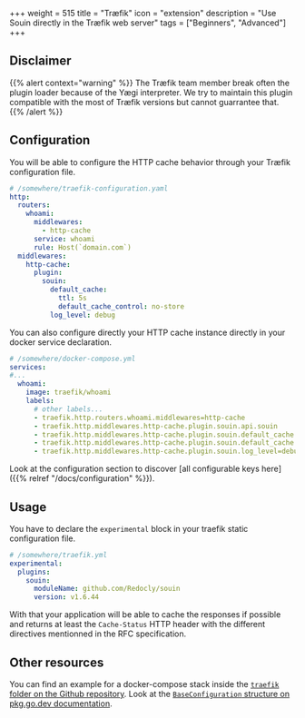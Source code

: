 +++
weight = 515
title = "Træfik"
icon = "extension"
description = "Use Souin directly in the Træfik web server"
tags = ["Beginners", "Advanced"]
+++

## Disclaimer
{{% alert context="warning" %}}
The Træfik team member break often the plugin loader because of the Yægi interpreter. We try to maintain this plugin compatible with the most of Træfik versions but cannot guarrantee that.
{{% /alert %}}

## Configuration
You will be able to configure the HTTP cache behavior through your Træfik configuration file.  
```yaml
# /somewhere/traefik-configuration.yaml
http:
  routers:
    whoami:
      middlewares:
        - http-cache
      service: whoami
      rule: Host(`domain.com`)
  middlewares:
    http-cache:
      plugin:
        souin:
          default_cache:
            ttl: 5s
            default_cache_control: no-store
          log_level: debug
```

You can also configure directly your HTTP cache instance directly in your docker service declaration.
```yaml
# /somewhere/docker-compose.yml
services:
#...
  whoami:
    image: traefik/whoami
    labels:
      # other labels...
      - traefik.http.routers.whoami.middlewares=http-cache
      - traefik.http.middlewares.http-cache.plugin.souin.api.souin
      - traefik.http.middlewares.http-cache.plugin.souin.default_cache.ttl=10s
      - traefik.http.middlewares.http-cache.plugin.souin.default_cache.allowed_http_verbs=GET,HEAD,POST
      - traefik.http.middlewares.http-cache.plugin.souin.log_level=debug
```

Look at the configuration section to discover [all configurable keys here]({{% relref "/docs/configuration" %}}).

## Usage 
You have to declare the `experimental` block in your traefik static configuration file.
```yaml
# /somewhere/traefik.yml
experimental:
  plugins:
    souin:
      moduleName: github.com/Redocly/souin
      version: v1.6.44
```

With that your application will be able to cache the responses if possible and returns at least the `Cache-Status` HTTP header with the different directives mentionned in the RFC specification.

Other resources
---------------
You can find an example for a docker-compose stack inside the [`traefik` folder on the Github repository](https://github.com/Redocly/souin/tree/master/plugins/traefik).
Look at the [`BaseConfiguration` structure on pkg.go.dev documentation](https://pkg.go.dev/github.com/Redocly/souin/pkg/middleware#BaseConfiguration).
